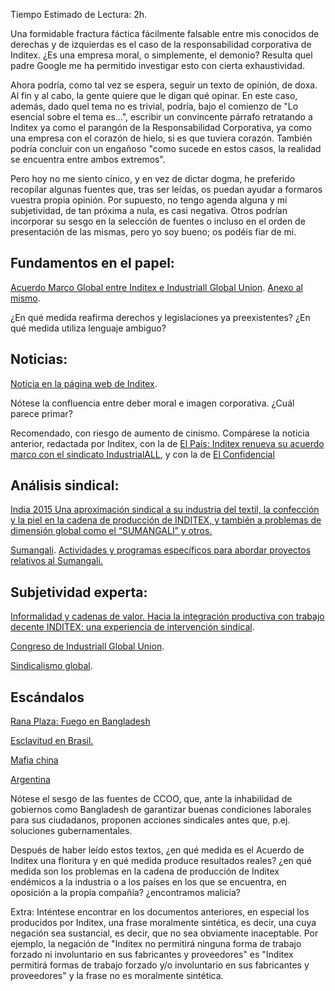 Tiempo Estimado de Lectura: 2h.



Una formidable fractura fáctica fácilmente falsable entre mis conocidos de derechas y de izquierdas es el caso de la responsabilidad corporativa de Inditex. ¿Es una empresa moral, o simplemente, el demonio? Resulta quel padre Google me ha permitido investigar esto con cierta exhaustividad.



Ahora podría, como tal vez se espera, seguir un texto de opinión, de doxa. Al fin y al cabo, la gente quiere que le digan qué opinar. En este caso, además, dado quel tema no es trivial, podría, bajo el comienzo de "Lo esencial sobre el tema es...", escribir un convincente párrafo retratando a Inditex ya como el parangón de la Responsabilidad Corporativa, ya como una empresa con el corazón de hielo, si es que tuviera corazón. También podría concluir con un engañoso "como sucede en estos casos, la realidad se encuentra entre ambos extremos".



Pero hoy no me siento cínico, y en vez de dictar dogma, he preferido recopilar algunas fuentes que, tras ser leídas, os puedan ayudar a formaros vuestra propia opinión. Por supuesto, no tengo agenda alguna y mi subjetividad, de tan próxima a nula, es casi negativa. Otros podrían incorporar su sesgo en la selección de fuentes o  incluso en el orden de presentación de las mismas, pero yo soy bueno; os podéis fiar de mi.



## Fundamentos en el papel: 



[Acuerdo Marco Global entre Inditex e Industriall Global Union](https://web.archive.org/web/20180808141322/http://www.industriall-union.org/sites/default/files/uploads/documents/GFAs/signed_gfa_inditex_-_spanish.pdf). [Anexo al mismo](https://web.archive.org/web/20160330175702/https://www.inditex.com/documents/10279/88163/Conducta-de-fabricantes-y-proveedores.pdf/d296b971-36d9-4745-a2a7-759f0fb70005).



¿En qué medida reafirma derechos y legislaciones ya preexistentes? ¿En qué medida utiliza lenguaje ambiguo?



## Noticias:



[Noticia en la página web de Inditex](https://web.archive.org/web/20140807061814/http://www.inditex.com:80/es/media/news_article?articleId=149208).



Nótese la confluencia entre deber moral e imagen corporativa. ¿Cuál parece primar?



Recomendado, con riesgo de aumento de cinismo. Compárese la noticia anterior, redactada por Inditex, con la de [El País: Inditex renueva su acuerdo marco con el sindicato IndustrialALL](https://web.archive.org/web/20180808141156/https://elpais.com/economia/2014/07/08/actualidad/1404833579_607806.html), y con la de [El Confidencial](https://web.archive.org/web/*/https://www.elconfidencial.com/economia/2014-07-08/inditex-renueva-el-acuerdo-con-el-sindicato-textil-mundial-por-un-trabajo-decente_158477/)



## Análisis sindical:



[India 2015 Una aproximación sindical a su industria del textil, la confección y la piel en la cadena de producción de INDITEX, y también a problemas de dimensión global como el “SUMANGALI” y otros.](https://web.archive.org/web/20180808141535/http://www.industria.ccoo.es/230ab7efce5bc6a8370e8398f753b739000060.pdf)



[Sumangali](https://web.archive.org/web/20170701233103/http://www.industria.ccoo.es/cms/g/public/o/6/o112716.pdf). [Actividades y programas específicos para abordar proyectos relativos al Sumangali.](https://web.archive.org/web/20180808141656/http://www.ccoo.cat/ceres/documents/informes/Sumangali_India_Mayo_2016.pdf)



## Subjetividad experta:



[Informalidad y cadenas de valor. Hacia la integración productiva con trabajo decente INDITEX: una experiencia de intervención sindical](https://web.archive.org/web/20180808141741/https://www.ccoo-servicios.es/archivos/informalidad-y-cadenas-de-valor.pdf).



[Congreso de Industriall Global Union](https://web.archive.org/web/20180808141832/http://iboix.blogspot.com/2016/10/7-de-octubre-jornada-mundial-de-accion.html).



[Sindicalismo global](https://web.archive.org/web/20180808141910/http://www2.industria.ccoo.es/comunes/recursos/514468/pub107963_En_la_construccion_del_sindicalismo_global1.pdf).



## Escándalos


[Rana Plaza: Fuego en Bangladesh ](https://web.archive.org/web/20180329015751/http://www.industriall-union.org/es/bangladesh)



[Esclavitud en Brasil.](https://web.archive.org/web/20180808142143/https://www.bbc.com/mundo/noticias/2011/08/110818_zara_brasil_fabrica_condiciones_denuncia_jg.shtml)



[Mafia china](https://web.archive.org/web/20151213045224/http://economia.elpais.com/economia/2015/12/11/actualidad/1449866439_022916.html)



[Argentina](https://web.archive.org/web/20131002082438/http://www.elmundo.es/america/2013/10/01/argentina/1380653261.html)



Nótese el sesgo de las fuentes de CCOO, que, ante la inhabilidad de gobiernos como Bangladesh de garantizar buenas condiciones laborales para sus ciudadanos, proponen acciones sindicales antes que,  p.ej. soluciones gubernamentales.



Después de haber leído estos textos, ¿en qué medida es el Acuerdo de Inditex una floritura y en qué medida produce resultados reales? ¿en qué medida son los problemas en la cadena de producción de Inditex endémicos a la industria o a los países en los que se encuentra, en oposición a la propia compañía? ¿encontramos malicia?



Extra: Inténtese encontrar en los documentos anteriores, en especial los producidos por Inditex, una frase moralmente sintética, es decir, una cuya negación sea sustancial, es decir, que no sea obviamente inaceptable. Por ejemplo, la negación de "Inditex no permitirá ninguna forma de trabajo forzado ni involuntario en sus fabricantes y proveedores" es  "Inditex permitirá formas de trabajo forzado y/o involuntario en sus fabricantes y proveedores" y la frase no es moralmente sintética.
